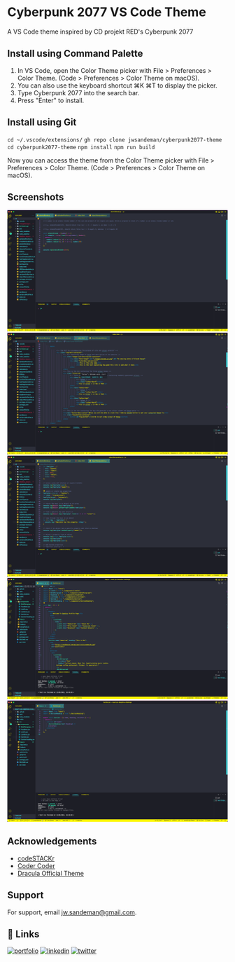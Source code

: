 
# Cyberpunk 2077 VS Code Theme

A VS Code theme inspired by CD projekt RED's Cyberpunk 2077

## Install using Command Palette

1. In VS Code, open the Color Theme picker with File > Preferences > Color Theme. (Code > Preferences > Color Theme on macOS).
2. You can also use the keyboard shortcut ⌘K ⌘T to display the picker.
3. Type Cyberpunk 2077 into the search bar.
4. Press "Enter" to install.

## Install using Git

`cd ~/.vscode/extensions/`
`gh repo clone jwsandeman/cyberpunk2077-theme`
`cd cyberpunk2077-theme`
`npm install`
`npm run build`

Now you can access the theme from the Color Theme picker with File > Preferences > Color Theme. (Code > Preferences > Color Theme on macOS).

## Screenshots

![App Screenshot](./images/Screen%20Shot%202022-05-13%20at%204.47.40%20pm.png)
![App Screenshot](./images/Screen%20Shot%202022-05-13%20at%204.48.03%20pm.png)
![App Screenshot](./images/Screen%20Shot%202022-05-13%20at%204.48.13%20pm.png)
![App Screenshot](./images/Screen%20Shot%202022-05-13%20at%204.50.24%20pm.png)
![App Screenshot](./images/Screen%20Shot%202022-05-13%20at%204.50.36%20pm.png)

## Acknowledgements

- [codeSTACKr](https://www.youtube.com/watch?v=QCqWzb-9Sy8)
- [Coder Coder](https://www.youtube.com/watch?v=pGzssFNtWXw)
- [Dracula Official Theme](https://draculatheme.com/visual-studio-code)

## Support

For support, email jw.sandeman@gmail.com.

## 🔗 Links

[![portfolio](https://img.shields.io/badge/my_portfolio-000?style=for-the-badge&logo=ko-fi&logoColor=white)](https://festive-aryabhata-690f3c.netlify.app/index.html)
[![linkedin](https://img.shields.io/badge/linkedin-0A66C2?style=for-the-badge&logo=linkedin&logoColor=white)](https://www.linkedin.com/in/jason-sandeman/)
[![twitter](https://img.shields.io/badge/twitter-1DA1F2?style=for-the-badge&logo=twitter&logoColor=white)](https://twitter.com/jwsandeman)
